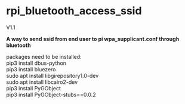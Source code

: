 # rpi_bluetooth_access_ssid

V1.1

**A way to send ssid from end user to pi wpa_supplicant.conf through bluetooth**  

packages need to be installed:  
pip3 install dbus-python  
pip3 install bluezero  
sudo apt install libgirepository1.0-dev  
sudo apt install libcairo2-dev  
pip3 install PyGObject  
pip3 install PyGObject-stubs==0.0.2
